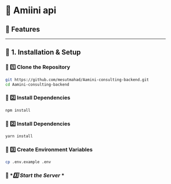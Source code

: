 # 🚀 Amiini api

## 📌 Features

---

## 🚀 **1. Installation & Setup**

### 📌 **1️⃣ Clone the Repository**

```bash
git https://github.com/mesutmahad/Aamini-consulting-backend.git
cd Aamini-consulting-backend
```

### 📌 **2️⃣ Install Dependencies**

```bash
npm install
```

### 📌 **2️⃣ Install Dependencies**

```bash
yarn install
```

### 📌 **3️⃣ Create Environment Variables**

```bash
cp .env.example .env
```

### 📌 \*_3️⃣ Start the Server_ \*

